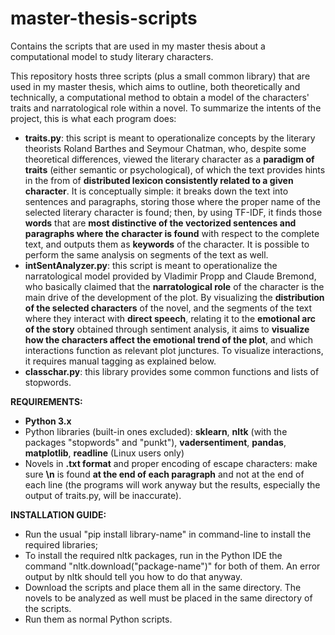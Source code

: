 # master-thesis-scripts
Contains the scripts that are used in my master thesis about a computational model to study literary characters.

This repository hosts three scripts (plus a small common library) that are used in my master thesis, which aims to outline, both theoretically and technically, a computational method to obtain a model of the characters' traits and narratological role within a novel.
To summarize the intents of the project, this is what each program does:
 - **traits.py**: this script is meant to operationalize concepts by the literary theorists Roland Barthes and Seymour Chatman, who, despite some theoretical differences, viewed the literary character as a **paradigm of traits** (either semantic or psychological), of which the text provides hints in the from of **distributed lexicon consistently related to a given character**. It is conceptually simple: it breaks down the text into sentences and paragraphs, storing those where the proper name of the selected literary character is found; then, by using TF-IDF, it finds those **words** that are **most distinctive of the vectorized sentences and paragraphs where the character is found** with respect to the complete text, and outputs them as **keywords** of the character. It is possible to perform the same analysis on segments of the text as well.
 - **intSentAnalyzer.py**: this script is meant to operationalize the narratological model provided by Vladimir Propp and Claude Bremond, who basically claimed that the **narratological role** of the character is the main drive of the development of the plot. By visualizing the **distribution of the selected characters** of the novel, and the segments of the text where they interact with **direct speech**, relating it to the **emotional arc of the story** obtained through sentiment analysis, it aims to **visualize how the characters affect the emotional trend of the plot**, and which interactions function as relevant plot junctures. To visualize interactions, it requires manual tagging as explained below.
 - **classchar.py**: this library provides some common functions and lists of stopwords.

**REQUIREMENTS:**
 - **Python 3.x**
 - Python libraries (built-in ones excluded): **sklearn**, **nltk** (with the packages "stopwords" and "punkt"), **vadersentiment**, **pandas**, **matplotlib**, **readline** (Linux users only)
 - Novels in **.txt format** and proper encoding of escape characters: make sure **\n** is found **at the end of each paragraph** and not at the end of each line (the programs will work anyway but the results, especially the output of traits.py, will be inaccurate).

**INSTALLATION GUIDE:**
 - Run the usual "pip install library-name" in command-line to install the required libraries;
 - To install the required nltk packages, run in the Python IDE the command "nltk.download("package-name")" for both of them. An error output by nltk should tell you how to do that anyway.
 - Download the scripts and place them all in the same directory. The novels to be analyzed as well must be placed in the same directory of the scripts.
 - Run them as normal Python scripts.
